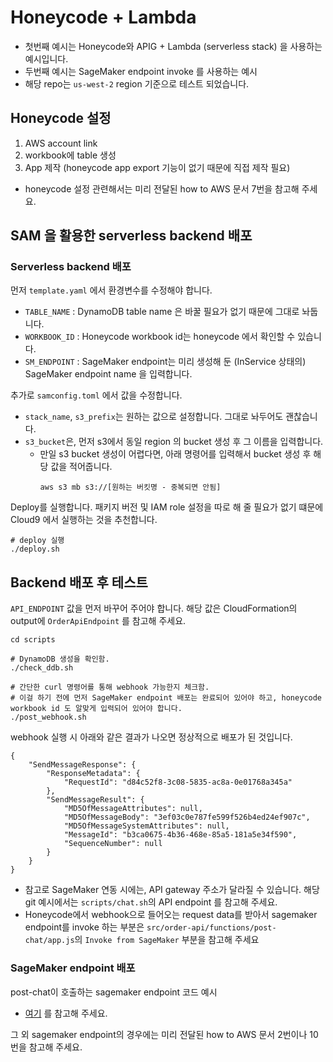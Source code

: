 
# Honeycode + Lambda

- 첫번째 예시는 Honeycode와 APIG + Lambda (serverless stack) 을 사용하는 예시입니다.
- 두번째 예시는 SageMaker endpoint invoke 를 사용하는 예시
- 해당 repo는 `us-west-2` region 기준으로 테스트 되었습니다.


## Honeycode 설정

1. AWS account link
2. workbook에 table 생성
3. App 제작 (honeycode app export 기능이 없기 때문에 직접 제작 필요)

- honeycode 설정 관련해서는 미리 전달된 how to AWS 문서 7번을 참고해 주세요.


## SAM 을 활용한 serverless backend 배포

### Serverless backend 배포

먼저 `template.yaml` 에서 환경변수를 수정해야 합니다.
- `TABLE_NAME` : DynamoDB table name 은 바꿀 필요가 없기 때문에 그대로 놔둡니다.
- `WORKBOOK_ID` : Honeycode workbook id는 honeycode 에서 확인할 수 있습니다.
- `SM_ENDPOINT` : SageMaker endpoint는 미리 생성해 둔 (InService 상태의) SageMaker endpoint name 을 입력합니다.

추가로 `samconfig.toml` 에서 값을 수정합니다.
- `stack_name`, `s3_prefix`는 원하는 값으로 설정합니다. 그대로 놔두어도 괜찮습니다.
- `s3_bucket`은, 먼저 s3에서 동일 region 의 bucket 생성 후 그 이름을 입력합니다.
  - 만일 s3 bucket 생성이 어렵다면, 아래 명령어를 입력해서 bucket 생성 후 해당 값을 적어줍니다.
    ```
    aws s3 mb s3://[원하는 버킷명 - 중복되면 안됨]
    ```

Deploy를 실행합니다. 패키지 버전 및 IAM role 설정을 따로 해 줄 필요가 없기 떄문에 Cloud9 에서 실행하는 것을 추천합니다.

```
# deploy 실행
./deploy.sh
```

## Backend 배포 후 테스트

`API_ENDPOINT` 값을 먼저 바꾸어 주어야 합니다. 해당 값은 CloudFormation의 output에 `OrderApiEndpoint` 를 참고해 주세요.

```
cd scripts

# DynamoDB 생성을 확인함.
./check_ddb.sh

# 간단한 curl 명령어를 통해 webhook 가능한지 체크함.
# 이걸 하기 전에 먼저 SageMaker endpoint 배포는 완료되어 있어야 하고, honeycode workbook id 도 알맞게 입력되어 있어야 합니다.
./post_webhook.sh
```

webhook 실행 시 아래와 같은 결과가 나오면 정상적으로 배포가 된 것입니다.

```
{
    "SendMessageResponse": {
        "ResponseMetadata": {
            "RequestId": "d84c52f8-3c08-5835-ac8a-0e01768a345a"
        },
        "SendMessageResult": {
            "MD5OfMessageAttributes": null,
            "MD5OfMessageBody": "3ef03c0e787fe599f526b4ed24ef907c",
            "MD5OfMessageSystemAttributes": null,
            "MessageId": "b3ca0675-4b36-468e-85a5-181a5e34f590",
            "SequenceNumber": null
        }
    }
}
```

- 참고로 SageMaker 연동 시에는, API gateway 주소가 달라질 수 있습니다. 해당 git 예시에서는 `scripts/chat.sh`의 API endpoint 를 참고해 주세요.
- Honeycode에서 webhook으로 들어오는 request data를 받아서 sagemaker endpoint를 invoke 하는 부분은 `src/order-api/functions/post-chat/app.js`의 `Invoke from SageMaker` 부분을 참고해 주세요

### SageMaker endpoint 배포

post-chat이 호출하는 sagemaker endpoint 코드 예시
- [여기](https://github.com/sungeuns/gen-ai-sagemaker/blob/main/Dolly/02-sagemaker-endpoint-dolly.ipynb) 를 참고해 주세요.

그 외 sagemaker endpoint의 경우에는 미리 전달된 how to AWS 문서 2번이나 10번을 참고해 주세요.

